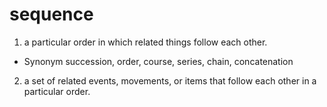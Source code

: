 # sequence

1. a particular order in which related things follow each other.

- Synonym
succession, order, course, series, chain, concatenation

2. a set of related events, movements, or items that follow each other in a particular order.
